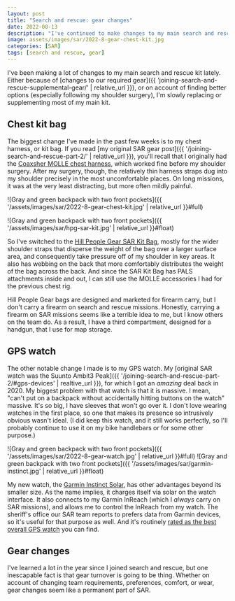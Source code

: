 ```yaml
---
layout: post
title: "Search and rescue: gear changes"
date: 2022-08-13
description: "I've continued to make changes to my main search and rescue kit. In this post, I cover recent changes to my watch and chest harness."
image: assets/images/sar/2022-8-gear-chest-kit.jpg
categories: [SAR]
tags: [search and rescue, gear]
---
```


I've been making a lot of changes to my main search and rescue kit lately. Either because of [changes to our required gear]({{ 'joining-search-and-rescue-supplemental-gear/' | relative_url }}), or on account of finding better options (especially following my shoulder surgery), I'm slowly replacing or supplementing most of my main kit.

## Chest kit bag

The biggest change I've made in the past few weeks is to my chest harness, or kit bag. If you read [my original SAR gear post]({{ '/joining-search-and-rescue-part-2/' | relative_url }}), you'll recall that I originally had the [Coaxsher MOLLE chest harness](http://www.coaxsher.com/MOLLE-Chest-Harness-p/rp204.htm), which worked fine before my shoulder surgery. After my surgery, though, the relatively thin harness straps dug into my shoulder precisely in the most uncomfortable places. On long missions, it was at the very least distracting, but more often mildly painful.

![Gray and green backpack with two front pockets]({{ '/assets/images/sar/2022-8-gear-chest-kit.jpg' | relative_url }}#full)

![Gray and green backpack with two front pockets]({{ '/assets/images/sar/hpg-sar-kit.jpg' | relative_url }}#float)

So I've switched to the [Hill People Gear SAR Kit Bag](https://5col.com/products/sar-kit-bag-hill-people-gear?variant=14736232939562), mostly for the wider shoulder straps that disperse the weight of the bag over a larger surface area, and consequently take pressure off of my shoulder in key areas. It also has webbing on the back that more comfortably distributes the weight of the bag across the back. And since the SAR Kit Bag has PALS attachments inside and out, I can still use the MOLLE accessories I had for the previous chest rig.

Hill People Gear bags are designed and marketed for firearm carry, but I don't carry a firearm on search and rescue missions. Honestly, carrying a firearm on SAR missions seems like a terrible idea to me, but I know others on the team do. As a result, I have a third compartment, designed for a handgun, that I use for map storage.

## GPS watch

The other notable change I made is to my GPS watch. My [original SAR watch was the Suunto Ambit3 Peak]({{ '/joining-search-and-rescue-part-2/#gps-devices' | realtive_url }}), for which I got an _amazing_ deal back in 2020. My biggest problem with that watch is that it is massive. I mean, "can't put on a backpack without accidentally hitting buttons on the watch" massive. It's so big, I have sleeves that won't go over it. I don't love wearing watches in the first place, so one that makes its presence so intrusively obvious wasn't ideal. (I did keep this watch, and it still works perfectly, so I'll probably continue to use it on my bike handlebars or for some other purpose.)

![Gray and green backpack with two front pockets]({{ '/assets/images/sar/2022-8-gear-watch.jpg' | relative_url }}#full)
![Gray and green backpack with two front pockets]({{ '/assets/images/sar/garmin-instinct.jpg' | relative_url }}#float)

My new watch, the [Garmin Instinct Solar](https://www.garmin.com/en-US/p/679335), has other advantages beyond its smaller size. As the name implies, it charges itself via solar on the watch interface. It also connects to my Garmin InReach (which I _always_ carry on SAR missions), and allows me to control the InReach from my watch. The sheriff's office our SAR team reports to prefers data from Garmin devices, so it's useful for that purpose as well. And it's routinely [rated as the best overall GPS watch](https://www.cleverhiker.com/best-gps-watches) you can find.

## Gear changes

I've learned a lot in the year since I joined search and rescue, but one inescapable fact is that gear turnover is going to be thing. Whether on account of changing team requirements, preferences, comfort, or wear, gear changes seem like a permanent part of SAR. 